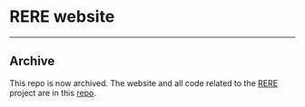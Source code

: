 # RERE website
------
## Archive 
This repo is now archived. The website and all code related to the [RERE](https://a1eaiactaest.github.io/projects/rere) project are in this [repo](https://github.com/a1eaiactaest/rere/).


